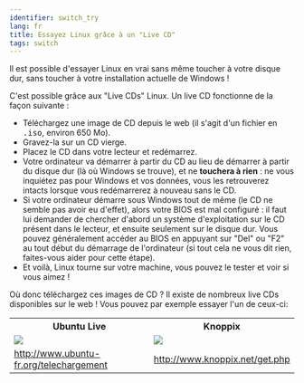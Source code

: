 ```yaml
---
identifier: switch_try
lang: fr
title: Essayez Linux grâce à un "Live CD"
tags: switch
---
```


Il est possible d'essayer Linux en vrai sans même toucher à votre 
disque dur, sans toucher à votre installation actuelle de Windows ! 

C'est possible grâce aux "Live CDs" Linux. Un live CD fonctionne 
de la façon suivante :

<ul>

<li>Téléchargez une image de CD depuis le web (il s'agit d'un 
fichier en <tt>.iso</tt>, environ 650 Mo).</li>

<li>Gravez-la sur un CD vierge.</li>

<li>Placez le CD dans votre lecteur et redémarrez.</li>

<li>Votre ordinateur va démarrer à partir du CD au lieu de démarrer à 
partir du disque dur (là où Windows se trouve), et ne <b>touchera à 
rien</b> : ne vous inquiétez pas pour Windows et vos données, vous les 
retrouverez intacts lorsque vous redémarrerez à nouveau sans le CD.
</li>

<li>Si votre ordinateur démarre sous Windows tout de même (le CD ne 
semble pas avoir eu d'effet), alors votre BIOS est mal configuré : 
il faut lui demander de chercher d'abord un système d'exploitation 
sur le CD présent dans le lecteur, et ensuite seulement sur le disque 
dur. Vous pouvez généralement accéder au BIOS en appuyant sur "Del" ou 
"F2" au tout début du démarrage de l'ordinateur (si tout cela ne 
vous dit rien, faites-vous aider pour cette étape).</li>

<li>Et voilà, Linux tourne sur votre machine, vous pouvez le tester et 
voir si vous aimez ! </li>

</ul>

Où donc téléchargez ces images de CD ? Il existe de nombreux live CDs 
disponibles sur le web ! Vous pouvez par exemple essayer l'un de 
ceux-ci: 

<table cols="2">
<tr>
<th>Ubuntu Live</th>
<th>Knoppix</th>
</tr>

<tr>
<td><a href="/img/ubuntu.png"><img src="/img/ubuntu_thumbnail.png" /></a></td>
<td><a href="/img/knoppix.png"><img src="/img/knoppix_thumbnail.png" /></a></td>
</tr>

<tr>
<td><a 
href="http://www.ubuntu-fr.org/telechargement">http://www.ubuntu-fr.org/telechargement</a></td>
<td><a 
href="http://www.knoppix.net/get.php">http://www.knoppix.net/get.php</a></td>
</tr>

</table>

